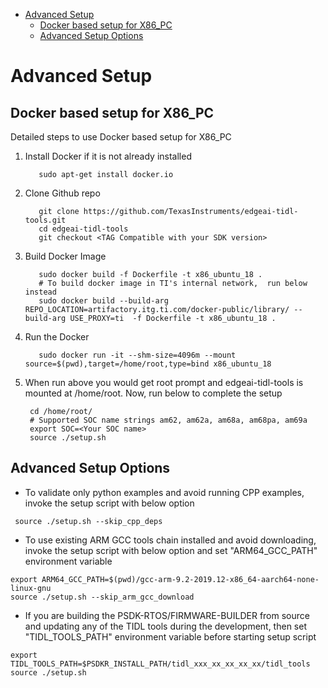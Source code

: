 
<!-- TOC -->

- [Advanced Setup](#advanced-setup)
  - [Docker based setup for X86\_PC](#docker-based-setup-for-x86_pc)
  - [Advanced Setup Options](#advanced-setup-options)

<!-- /TOC -->

# Advanced Setup

## Docker based setup for X86_PC

Detailed steps to use Docker based setup for X86_PC
1. Install Docker if it is not already installed
   
          sudo apt-get install docker.io

   
1. Clone Github repo
          
          git clone https://github.com/TexasInstruments/edgeai-tidl-tools.git
          cd edgeai-tidl-tools
          git checkout <TAG Compatible with your SDK version>

1. Build Docker Image
          
          sudo docker build -f Dockerfile -t x86_ubuntu_18 .
          # To build docker image in TI's internal network,  run below instead
          sudo docker build --build-arg REPO_LOCATION=artifactory.itg.ti.com/docker-public/library/ --build-arg USE_PROXY=ti  -f Dockerfile -t x86_ubuntu_18 .


1. Run the Docker
          
          sudo docker run -it --shm-size=4096m --mount source=$(pwd),target=/home/root,type=bind x86_ubuntu_18

2. When run above you would get root prompt and edgeai-tidl-tools is mounted at /home/root. Now, run below to complete the setup 

        cd /home/root/
        # Supported SOC name strings am62, am62a, am68a, am68pa, am69a
        export SOC=<Your SOC name>
        source ./setup.sh 


## Advanced Setup Options
  - To validate only  python examples and avoid running CPP examples, invoke the setup script with below option
   
```
 source ./setup.sh --skip_cpp_deps
```
  - To use existing ARM GCC tools chain installed  and avoid downloading, invoke the setup script with below option and set "ARM64_GCC_PATH" environment variable
   
```
export ARM64_GCC_PATH=$(pwd)/gcc-arm-9.2-2019.12-x86_64-aarch64-none-linux-gnu
source ./setup.sh --skip_arm_gcc_download
```

  - If you are building the PSDK-RTOS/FIRMWARE-BUILDER from source and updating any of the TIDL tools during the development, then set  "TIDL_TOOLS_PATH" environment variable before starting setup script
   
```
export TIDL_TOOLS_PATH=$PSDKR_INSTALL_PATH/tidl_xxx_xx_xx_xx_xx/tidl_tools
source ./setup.sh
```

